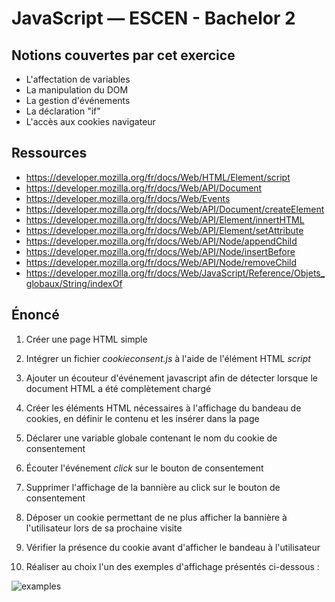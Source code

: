JavaScript — ESCEN - Bachelor 2
===============================

Notions couvertes par cet exercice
----------------------------------

- L'affectation de variables
- La manipulation du DOM
- La gestion d'événements
- La déclaration "if"
- L'accès aux cookies navigateur

Ressources
----------

- https://developer.mozilla.org/fr/docs/Web/HTML/Element/script
- https://developer.mozilla.org/fr/docs/Web/API/Document
- https://developer.mozilla.org/fr/docs/Web/Events
- https://developer.mozilla.org/fr/docs/Web/API/Document/createElement
- https://developer.mozilla.org/fr/docs/Web/API/Element/innertHTML
- https://developer.mozilla.org/fr/docs/Web/API/Element/setAttribute
- https://developer.mozilla.org/fr/docs/Web/API/Node/appendChild
- https://developer.mozilla.org/fr/docs/Web/API/Node/insertBefore
- https://developer.mozilla.org/fr/docs/Web/API/Node/removeChild
- https://developer.mozilla.org/fr/docs/Web/JavaScript/Reference/Objets_globaux/String/indexOf

Énoncé
------

1. Créer une page HTML simple

2. Intégrer un fichier *cookieconsent.js* à l'aide de l'élément HTML *script*

3. Ajouter un écouteur d'événement javascript afin de détecter lorsque le document HTML a été complètement chargé

4. Créer les éléments HTML nécessaires à l'affichage du bandeau de cookies, en définir le contenu et les insérer dans la page

5. Déclarer une variable globale contenant le nom du cookie de consentement

6. Écouter l'événement *click* sur le bouton de consentement

7. Supprimer l'affichage de la bannière au click sur le bouton de consentement

8. Déposer un cookie permettant de ne plus afficher la bannière à l'utilisateur lors de sa prochaine visite

9. Vérifier la présence du cookie avant d'afficher le bandeau à l'utilisateur

10. Réaliser au choix l'un des exemples d'affichage présentés ci-dessous :

![examples](https://raw.githubusercontent.com/dflorent/escen-js-b2/exercice-01/img/examples.jpg)
